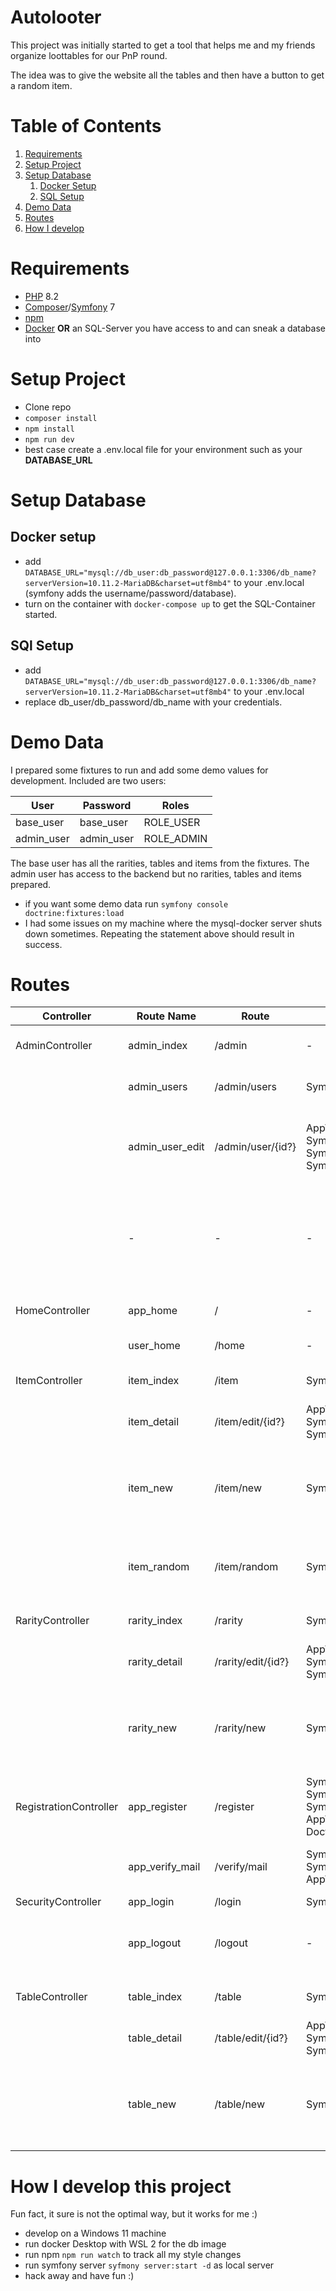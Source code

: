 # Autolooter

This project was initially started to get a tool that helps me and my friends organize loottables for our PnP round.

The idea was to give the website all the tables and then have a button to get a random item.

# Table of Contents
1. [Requirements](#requirements)
2. [Setup Project](#setup-project)
3. [Setup Database](#setup-database)
   1. [Docker Setup](#docker-setup)
   2. [SQL Setup](#sql-setup)
4. [Demo Data](#demo-data)
5. [Routes](#routes)
6. [How I develop](#how-i-develop-this-project)

# Requirements

- [PHP](https://www.php.net/downloads.php) 8.2 
- [Composer](https://getcomposer.org/download/)/[Symfony](https://symfony.com/doc/current/setup.html) 7
- [npm](https://nodejs.org/en/download)
- [Docker](https://www.docker.com/products/docker-desktop/) **OR** an SQL-Server you have access to and can sneak a database into

# Setup Project

- Clone repo
- ```composer install```
- ``npm install``
- ``npm run dev``
- best case create a .env.local file for your environment such as your **DATABASE_URL**

# Setup Database

## Docker setup

- add ```DATABASE_URL="mysql://db_user:db_password@127.0.0.1:3306/db_name?serverVersion=10.11.2-MariaDB&charset=utf8mb4"``` 
to your .env.local (symfony adds the username/password/database).
- turn on the container with ```docker-compose up``` to get the SQL-Container started.

## SQl Setup

- add ```DATABASE_URL="mysql://db_user:db_password@127.0.0.1:3306/db_name?serverVersion=10.11.2-MariaDB&charset=utf8mb4"```
to your .env.local 
- replace db_user/db_password/db_name with your credentials.

# Demo Data

I prepared some fixtures to run and add some demo values for development.
Included are two users:

| User       | Password   | Roles      |
|------------|------------|------------|
| base_user  | base_user  | ROLE_USER  |
| admin_user | admin_user | ROLE_ADMIN |

The base user has all the rarities, tables and items from the fixtures.
The admin user has access to the backend but no rarities, tables and items prepared.

- if you want some demo data run ``symfony console doctrine:fixtures:load``
- I had some issues on my machine where the mysql-docker server shuts down sometimes. Repeating the statement above
  should result in success.

# Routes

| Controller             | Route Name      | Route              | Parameter                                                                                                                                                                                                                                                                       | Purpose                                                                                  |
|------------------------|-----------------|--------------------|---------------------------------------------------------------------------------------------------------------------------------------------------------------------------------------------------------------------------------------------------------------------------------|------------------------------------------------------------------------------------------|
| AdminController        | admin_index     | /admin             | -                                                                                                                                                                                                                                                                               | landing page for the admin page                                                          |
|                        | admin_users     | /admin/users       | Symfony\Component\HttpFoundation\Request                                                                                                                                                                                                                                        | listing page for the users                                                               |
|                        | admin_user_edit | /admin/user/{id?}  | App\Entity\User(nullable) <br/> Symfony\Component\HttpFoundation\Request <br/>Symfony\Component\PasswordHasher\Hasher\UserPasswordHasherInterface <br/>Symfony\Contracts\Translation\TranslatorInterface                                                                        | edit page for the users and creation page if **id** is null                              |
|                        | -               | -                  | -                                                                                                                                                                                                                                                                               | has no routes and is only there to unify the controller and provide common functionality |
| HomeController         | app_home        | /                  | -                                                                                                                                                                                                                                                                               | homepage for the whole app                                                               |
|                        | user_home       | /home              | -                                                                                                                                                                                                                                                                               | homepage for the user                                                                    |
| ItemController         | item_index      | /item              | Symfony\Component\HttpFoundation\Request                                                                                                                                                                                                                                        | listing page for the items                                                               |
|                        | item_detail     | /item/edit/{id?}   | App\Entity\Item(nullable) <br/>Symfony\Component\HttpFoundation\Request <br/>Symfony\Contracts\Translation\TranslatorInterface                                                                                                                                                  | edit page for items                                                                      |
|                        | item_new        | /item/new          | Symfony\Component\HttpFoundation\Request                                                                                                                                                                                                                                        | route to use and redirect a null value to the edit page to create new entity             |
|                        | item_random     | /item/random       | Symfony\Component\HttpFoundation\Request                                                                                                                                                                                                                                        | site that renders a random item from all items                                           |
| RarityController       | rarity_index    | /rarity            | Symfony\Component\HttpFoundation\Request                                                                                                                                                                                                                                        | listing page for the rarities                                                            |
|                        | rarity_detail   | /rarity/edit/{id?} | App\Entity\Rarity(nullable) <br/>Symfony\Component\HttpFoundation\Request <br/>Symfony\Contracts\Translation\TranslatorInterface                                                                                                                                                | edit page for rarities                                                                   |
|                        | rarity_new      | /rarity/new        | Symfony\Component\HttpFoundation\Request                                                                                                                                                                                                                                        | route to use and redirect a null value to the edit page to create new entity             |
| RegistrationController | app_register    | /register          | Symfony\Component\HttpFoundation\Request <br/>Symfony\Component\PasswordHasher\Hasher\UserPasswordHasherInterface <br/> Symfony\Component\Security\Http\Authentication\UserAuthenticatorInterface <br/>App\Security\LoginAuthenticator <br/>Doctrine\ORM\EntityManagerInterface | registration page                                                                        |
|                        | app_verify_mail | /verify/mail       | Symfony\Component\HttpFoundation\Request <br/>Symfony\Contracts\Translation\TranslatorInterface <br/>App\Repository\UserRepository                                                                                                                                              | endpoint to verify the mail of a user                                                    |
| SecurityController     | app_login       | /login             | Symfony\Component\Security\Http\Authentication\AuthenticationUtils                                                                                                                                                                                                              | login page                                                                               |
|                        | app_logout      | /logout            | -                                                                                                                                                                                                                                                                               | logout route - will only redirect to the login page                                      |
| TableController        | table_index     | /table             | Symfony\Component\HttpFoundation\Request                                                                                                                                                                                                                                        | listing page for the tables                                                              |
|                        | table_detail    | /table/edit/{id?}  | App\Entity\Table(nullable) <br/>Symfony\Component\HttpFoundation\Request <br/>Symfony\Contracts\Translation\TranslatorInterface                                                                                                                                                 | edit page for tables                                                                     |
|                        | table_new       | /table/new         | Symfony\Component\HttpFoundation\Request                                                                                                                                                                                                                                        | route to use and redirect a null value to the edit page to create new entity             |

# How I develop this project

Fun fact, it sure is not the optimal way, but it works for me :)

- develop on a Windows 11 machine
- run docker Desktop with WSL 2 for the db image
- run npm ```npm run watch``` to track all my style changes
- run symfony server ```syfmony server:start -d``` as local server
- hack away and have fun :)